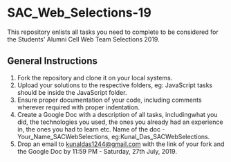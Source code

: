 # SAC_Web_Selections-19
This repository enlists all tasks you need to complete to be considered for the Students' Alumni Cell Web Team Selections 2019.
## General Instructions
1. Fork the repository and clone it on your local systems.
2. Upload your solutions to the respective folders, eg: JavaScript tasks should be inside the JavaScript folder.
3. Ensure proper documentation of your code, including comments wherever required with proper indentation.
3. Create a Google Doc with a description of all tasks, includingwhat you did, the technologies you used, the ones you already had an experience in, the ones you had to learn etc. Name of the doc - Your_Name_SACWebSelections, eg:Kunal_Das_SACWebSelections.
4. Drop an email to kunaldas1244@gmail.com with the link of your fork and the Google Doc by 11:59 PM - Saturday, 27th July, 2019.
